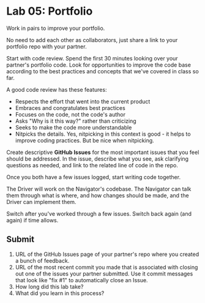 # Lab 05: Portfolio

Work in pairs to improve your portfolio.

No need to add each other as collaborators, just share a link to your portfolio repo with your partner.

Start with code review. Spend the first 30 minutes looking over your partner's portfolio code. Look for opportunities to improve the code base according to the best practices and concepts that we've covered in class so far.

A good code review has these features:
- Respects the effort that went into the current product
- Embraces and congratulates best practices
- Focuses on the code, not the code's author
- Asks "Why is it this way?" rather than criticizing
- Seeks to make the code more understandable
- Nitpicks the details. Yes, nitpicking in this context is good - it helps to improve coding practices. But be nice when nitpicking.

Create descriptive **GitHub Issues** for the most important issues that you feel should be addressed. In the issue, describe what you see, ask clarifying questions as needed, and link to the related line of code in the repo.

Once you both have a few issues logged, start writing code together.

The Driver will work on the Navigator's codebase. The Navigator can talk them through what is where, and how changes should be made, and the Driver can implement them.

Switch after you've worked through a few issues. Switch back again (and again) if time allows.

## Submit
1. URL of the GitHub Issues page of your partner's repo where you created a bunch of feedback.
2. URL of the most recent commit you made that is associated with closing out one of the issues your partner submitted. Use it commit messages that look like "fix #1" to automatically close an Issue.
3. How long did this lab take?
4. What did you learn in this process?
